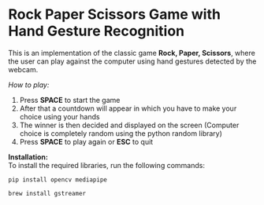 # Rock Paper Scissors Game with Hand Gesture Recognition

This is an implementation of the classic game **Rock, Paper, Scissors**, where the user can play against the computer using hand gestures detected by the webcam.  

*How to play:*

1.  Press **SPACE** to start the game  
2.  After that a countdown will appear in which you have to make your choice using your hands  
3.  The winner is then decided and displayed on the screen (Computer choice is completely random using the python random library)  
4.  Press **SPACE** to play again or **ESC** to quit  

**Installation:**  
To install the required libraries, run the following commands:
```
pip install opencv mediapipe
```

```
brew install gstreamer
```